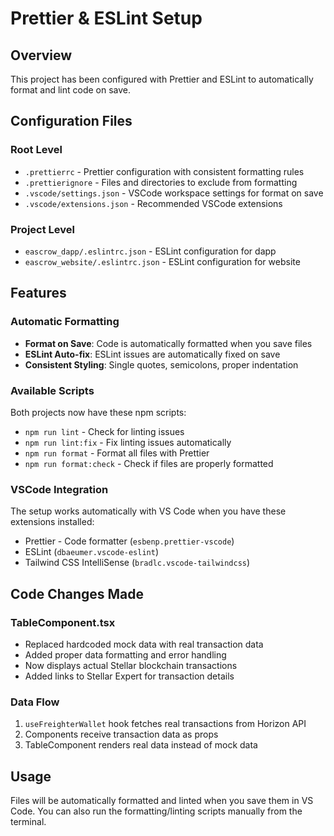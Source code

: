 # Prettier & ESLint Setup

## Overview

This project has been configured with Prettier and ESLint to automatically format and lint code on save.

## Configuration Files

### Root Level

- `.prettierrc` - Prettier configuration with consistent formatting rules
- `.prettierignore` - Files and directories to exclude from formatting
- `.vscode/settings.json` - VSCode workspace settings for format on save
- `.vscode/extensions.json` - Recommended VSCode extensions

### Project Level

- `eascrow_dapp/.eslintrc.json` - ESLint configuration for dapp
- `eascrow_website/.eslintrc.json` - ESLint configuration for website

## Features

### Automatic Formatting

- **Format on Save**: Code is automatically formatted when you save files
- **ESLint Auto-fix**: ESLint issues are automatically fixed on save
- **Consistent Styling**: Single quotes, semicolons, proper indentation

### Available Scripts

Both projects now have these npm scripts:

- `npm run lint` - Check for linting issues
- `npm run lint:fix` - Fix linting issues automatically
- `npm run format` - Format all files with Prettier
- `npm run format:check` - Check if files are properly formatted

### VSCode Integration

The setup works automatically with VS Code when you have these extensions installed:

- Prettier - Code formatter (`esbenp.prettier-vscode`)
- ESLint (`dbaeumer.vscode-eslint`)
- Tailwind CSS IntelliSense (`bradlc.vscode-tailwindcss`)

## Code Changes Made

### TableComponent.tsx

- Replaced hardcoded mock data with real transaction data
- Added proper data formatting and error handling
- Now displays actual Stellar blockchain transactions
- Added links to Stellar Expert for transaction details

### Data Flow

1. `useFreighterWallet` hook fetches real transactions from Horizon API
2. Components receive transaction data as props
3. TableComponent renders real data instead of mock data

## Usage

Files will be automatically formatted and linted when you save them in VS Code. You can also run the formatting/linting scripts manually from the terminal.
